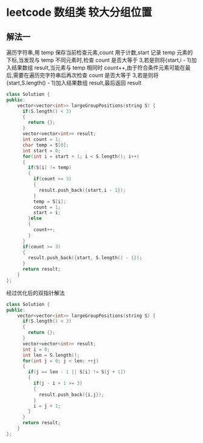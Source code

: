 # leetcode 数组类 较大分组位置

## 解法一

遍历字符串,用 temp 保存当前检查元素,count 用于计数,start 记录 temp 元素的下标,当发现与 temp 不同元素时,检查 count 是否大等于 3,若是则将{start,i - 1}加入结果数组 result,当元素与 temp 相同时 count++,由于符合条件元素可能在最后,需要在遍历完字符串后再次检查 count 是否大等于 3,若是则将{start,S.length() - 1}加入结果数组 result,最后返回 result

```c++
class Solution {
public:
    vector<vector<int>> largeGroupPositions(string S) {
      if(S.length() < 3)
      {
        return {};
      }
      vector<vector<int>> result;
      int count = 1;
      char temp = S[0];
      int start = 0;
      for(int i = start + 1; i < S.length(); i++)
      {
        if(S[i] != temp)
        {
          if(count >= 3)
          {
            result.push_back({start,i - 1});
          }
          temp = S[i];
          count = 1;
          start = i;
        }else
        {
          count++;
        }
      }
      if(count >= 3)
      {
        result.push_back({start, S.length() - 1});
      }
      return result;
    }
};
```

经过优化后的双指针解法

```c++
class Solution {
public:
    vector<vector<int>> largeGroupPositions(string S) {
      if(S.length() < 3)
      {
        return {};
      }
      vector<vector<int>> result;
      int i = 0;
      int len = S.length();
      for(int j = 0; j < len; ++j)
      {
        if(j == len - 1 || S[i] != S[j + 1])
        {
          if(j - i + 1 >= 3)
          {
            result.push_back({i,j});
          }
          i = j + 1;
        }
      }
      return result;
    }
};
```
